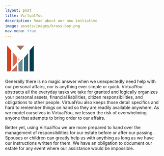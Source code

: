 ```yaml
---
layout: post
title: VirtualYou
description: Read about our new initiative
image: assets/images/brass-boy.png
nav-menu: true
---
```

<img src="/assets/images/vy.png" alt="virtualyou logo">

Generally there is no magic answer when we unexpectedly need help with our personal affairs, nor is anything ever 
simple or quick. VirtualYou abstracts all the everyday tasks we take for granted and logically organizes your 
personal assets, financial liabilities, citizen responsibilities, and obligations to other people. VirtualYou 
also keeps those detail specifics and hard to remember things on hand so they are readily available anywhere. As 
we model ourselves in VirtualYou, we lessen the risk of overwhelming anyone that attempts to bring order to our 
affairs.

Better yet, using VirtualYou we are more prepared to hand over the management of responsibilities for our estate 
before or after our passing. Spouses or children can greatly help us with anything as long as we have our 
instructions written for them. We have an obligation to document our estate for any event where our assistance 
would be impossible.
